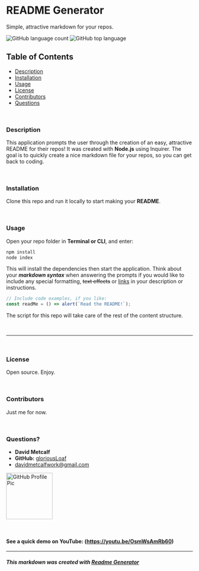 
# README Generator
Simple, attractive markdown for your repos.

![GitHub language count](https://img.shields.io/github/languages/count/gloriousLoaf/Readme-Generator)
![GitHub top language](https://img.shields.io/github/languages/top/gloriousLoaf/Readme-Generator)

## Table of Contents
* [Description](#-description)
* [Installation](#-installation)
* [Usage](#-usage)
* [License](#-license)
* [Contributors](#-contributors)
* [Questions](#-questions)
<p>&nbsp;</p>

### Description
This application prompts the user through the creation of an easy, attractive README for their repos! It was created with **Node.js** using Inquirer. The goal is to quickly create a nice markdown file for your repos, so you can get back to coding.
<p>&nbsp;</p>

### Installation
Clone this repo and run it locally to start making your **README**.
<p>&nbsp;</p>

### Usage
Open your repo folder in **Terminal or CLI**, and enter:
```bash
npm install
node index
```
This will install the dependencies then start the application. Think about your ***markdown syntax*** when answering the prompts if you would like to include any special formatting, ~~text effects~~ or [links](https://guides.github.com/features/mastering-markdown/) in your description or instructions.
```javascript
// Include code examples, if you like:
const readMe = () => alert(`Read the README!`);
```
The script for this repo will take care of the rest of the content structure.
<p>&nbsp;</p>

---
<p>&nbsp;</p>

### License
Open source. Enjoy.
<p>&nbsp;</p>

### Contributors
Just me for now.
<p>&nbsp;</p>

### Questions?
  * **David Metcalf**  
  * **GitHub:** [gloriousLoaf](https://github.com/gloriousLoaf)
  * <davidmetcalfwork@gmail.com>

<img src="https://github.com/gloriousLoaf.png" alt="GitHub Profile Pic" width="125" height="125">
<p>&nbsp;</p>

#### See a quick demo on YouTube: (https://youtu.be/OsmWsAmRb60)
---

##### This markdown was created with [Readme Generator](https://github.com/gloriousLoaf/Readme-Generator)
